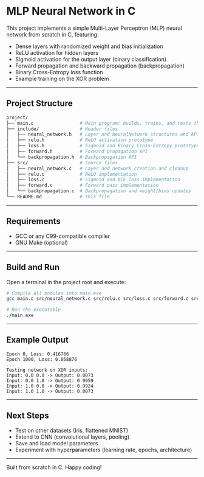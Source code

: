 # MLP Neural Network in C

This project implements a simple Multi-Layer Perceptron (MLP) neural network from scratch in C, featuring:

* Dense layers with randomized weight and bias initialization
* ReLU activation for hidden layers
* Sigmoid activation for the output layer (binary classification)
* Forward propagation and backward propagation (backpropagation)
* Binary Cross-Entropy loss function
* Example training on the XOR problem

---

## Project Structure

```bash
project/
├── main.c                 # Main program: builds, trains, and tests the network on XOR
├── include/               # Header files
│   ├── neural_network.h   # Layer and NeuralNetwork structures and API
│   ├── relu.h             # ReLU activation prototype
│   ├── loss.h             # Sigmoid and Binary Cross-Entropy prototypes
│   ├── forward.h          # Forward propagation API
│   └── backpropagation.h  # Backpropagation API
├── src/                   # Source files
│   ├── neural_network.c   # Layer and network creation and cleanup
│   ├── relu.c             # ReLU implementation
│   ├── loss.c             # Sigmoid and BCE loss implementation
│   ├── forward.c          # Forward pass implementation
│   └── backpropagation.c  # Backpropagation and weight/bias updates
└── README.md              # This file
```

---

## Requirements

* GCC or any C99-compatible compiler
* GNU Make (optional)

---

## Build and Run

Open a terminal in the project root and execute:

```bash
# Compile all modules into main.exe
gcc main.c src/neural_network.c src/relu.c src/loss.c src/forward.c src/backpropagation.c -o main.exe

# Run the executable
./main.exe
```

---

## Example Output

```
Epoch 0, Loss: 0.416766
Epoch 1000, Loss: 0.058876
...
Testing network on XOR inputs:
Input: 0.0 0.0 -> Output: 0.0073
Input: 0.0 1.0 -> Output: 0.9959
Input: 1.0 0.0 -> Output: 0.9924
Input: 1.0 1.0 -> Output: 0.0073
```

---

## Next Steps

* Test on other datasets (Iris, flattened MNIST)
* Extend to CNN (convolutional layers, pooling)
* Save and load model parameters
* Experiment with hyperparameters (learning rate, epochs, architecture)

---

Built from scratch in C. Happy coding!
